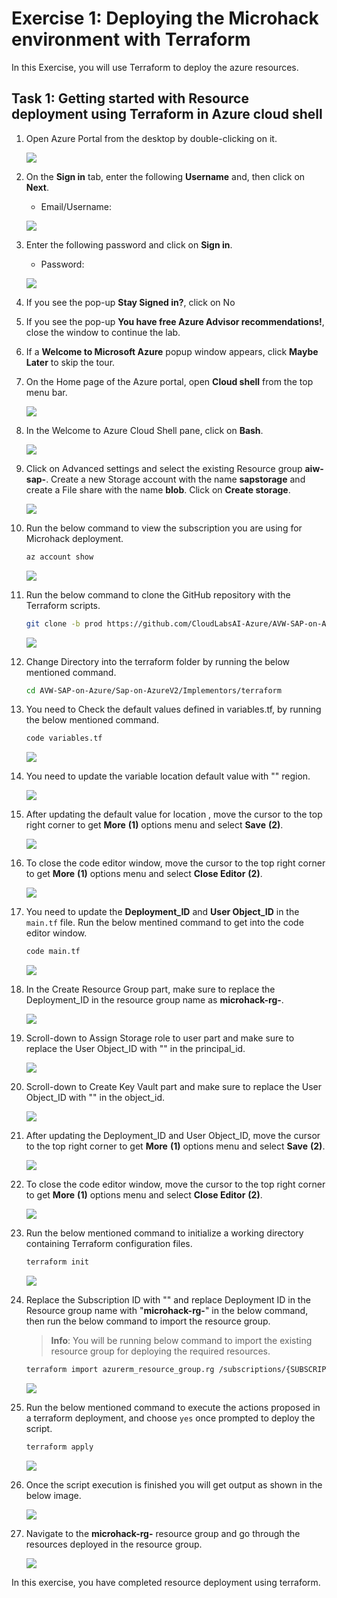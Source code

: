 # Exercise 1: Deploying the Microhack environment with Terraform

In this Exercise, you will use Terraform to deploy the azure resources.

## Task 1: Getting started with Resource deployment using Terraform in Azure cloud shell

1. Open Azure Portal from the desktop by double-clicking on it.
    
   ![](media/open-azure-portal.png)
   
2. On the **Sign in** tab, enter the following **Username** and, then click on **Next**. 

   * Email/Username: <inject key="AzureAdUserEmail"></inject>

   ![](media/email-login.png)

3. Enter the following password and click on **Sign in**.

   * Password: <inject key="AzureAdUserPassword"></inject>

   ![](media/password-login.png)

4. If you see the pop-up **Stay Signed in?**, click on No

5. If you see the pop-up **You have free Azure Advisor recommendations!**, close the window to continue the lab.

6. If a **Welcome to Microsoft Azure** popup window appears, click **Maybe Later** to skip the tour.

7. On the Home page of the Azure portal, open **Cloud shell** from the top menu bar.

   ![](media/open-cloud-shell.png)

8. In the Welcome to Azure Cloud Shell pane, click on **Bash**.

   ![](media/welcome-select-bash.png)

9. Click on Advanced settings and select the existing Resource group **aiw-sap-<inject key="DeploymentID" enableCopy="false"/>**. Create a new Storage account with the name **sapstorage<inject key="DeploymentID" enableCopy="false"/>** and create a File share with the name **blob**. Click on **Create storage**.

   ![](media/create-storageaccount.png)

10. Run the below command to view the subscription you are using for Microhack deployment.

    ```bash
    az account show
    ```
    
    ![](media/az-accountshow.png)
    
11. Run the below command to clone the GitHub repository with the Terraform scripts.

    ```bash
    git clone -b prod https://github.com/CloudLabsAI-Azure/AVW-SAP-on-Azure
    ```
    
    ![](media/gitrepo-clone.png)
    
12. Change Directory into the terraform folder by running the below mentioned command.

    ```bash
    cd AVW-SAP-on-Azure/Sap-on-AzureV2/Implementors/terraform
    ```
    
13. You need to Check the default values defined in variables.tf, by running the below mentioned command.

    ```bash
    code variables.tf
    ```
    
    ![](media/ex1-codevariables1.png)    

14. You need to update the variable location default value with "**<inject key="Region" />**" region.

    ![](media/ex1-region.png)
    
15. After updating the default value for location , move the cursor to the top right corner to get **More** **(1)** options menu and select **Save** **(2)**.

    ![](media/ex1-coderegionsave.png)
    
16. To close the code editor window, move the cursor to the top right corner to get **More** **(1)** options menu and select **Close Editor** **(2)**.

    ![](media/ex1-coderegionclose.png)    

17. You need to update the **Deployment_ID** and **User Object_ID** in the ```main.tf``` file. Run the below mentined command to get into the code editor window.
    
    ```bash
    code main.tf
    ```
    
    ![](media/ex1-codemain.png)
    
18. In the Create Resource Group part, make sure to replace the Deployment_ID in the resource group name as **microhack-rg-<inject key="DeploymentID" />**.

    ![](media/ex1-rgname.png)
        
19. Scroll-down to Assign Storage role to user part and make sure to replace the User Object_ID with "**<inject key="ObjectID" />**" in the principal_id.

    ![](media/ex-1objectid1.png)
    
20. Scroll-down to Create Key Vault part and make sure to replace the User Object_ID with "**<inject key="ObjectID" />**" in the object_id.

    ![](media/ex1-objectid2.png)
    
21. After updating the Deployment_ID and User Object_ID, move the cursor to the top right corner to get **More** **(1)** options menu and select **Save** **(2)**.

    ![](media/ex1-codesave.png)
    
22. To close the code editor window, move the cursor to the top right corner to get **More** **(1)** options menu and select **Close Editor** **(2)**.

    ![](media/ex1-codeclose.png)   

23. Run the below mentioned command to initialize a working directory containing Terraform configuration files.

    ```bash
    terraform init
    ```
    
    ![](media/terraform-init.png)

24. Replace the Subscription ID with "**<inject key="Subscription ID" />**" and replace Deployment ID in the Resource group name with "**microhack-rg-<inject key="DeploymentID" />**" in the below command, then run the below command to import the resource group.

    > **Info**: You will be running below command to import the existing resource group for deploying the required resources.

    ```bash
    terraform import azurerm_resource_group.rg /subscriptions/{SUBSCRIPTION_ID}/resourceGroups/microhack-rg-{DEPLOYMENT_ID}
    ```
    
    ![](media/ex1-importrg.png)
    
25. Run the below mentioned command to execute the actions proposed in a terraform deployment, and choose ```yes``` once prompted to deploy the script.

    ```bash
    terraform apply
    ```
  
    ![](media/enter-yes.png)
    
26. Once the script execution is finished you will get output as shown in the below image.

    ![](media/ex1-tdc.png)
    
27. Navigate to the **microhack-rg-<inject key="DeploymentID" enableCopy="false"/>** resource group and go through the resources deployed in the resource group.

    ![](media/ex1-rgoverview.png)
    
In this exercise, you have completed resource deployment using terraform.
   
